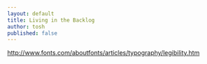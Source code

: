 ```yaml
---
layout: default
title: Living in the Backlog
author: tosh
published: false
---
```

http://www.fonts.com/aboutfonts/articles/typography/legibility.htm
